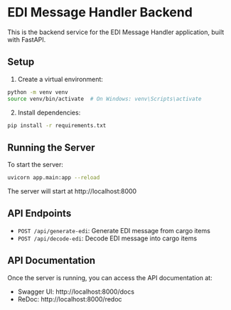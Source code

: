 # EDI Message Handler Backend

This is the backend service for the EDI Message Handler application, built with FastAPI.

## Setup

1. Create a virtual environment:
```bash
python -m venv venv
source venv/bin/activate  # On Windows: venv\Scripts\activate
```

2. Install dependencies:
```bash
pip install -r requirements.txt
```

## Running the Server

To start the server:
```bash
uvicorn app.main:app --reload
```

The server will start at http://localhost:8000

## API Endpoints

- `POST /api/generate-edi`: Generate EDI message from cargo items
- `POST /api/decode-edi`: Decode EDI message into cargo items

## API Documentation

Once the server is running, you can access the API documentation at:
- Swagger UI: http://localhost:8000/docs
- ReDoc: http://localhost:8000/redoc 